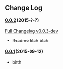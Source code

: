 ## Change Log


#### [0.0.2](https://github.com/aplazame/woocommerce/tree/v0.0.2) (2015-?-?)

[Full Changelog v0.0.2-dev](https://github.com/aplazame/woocommerce/compare/v0.0.1...v0.0.2)

* Readme blah blah

#### [0.0.1](https://github.com/aplazame/woocommerce/tree/v0.0.1) (2015-09-12)

* birth
